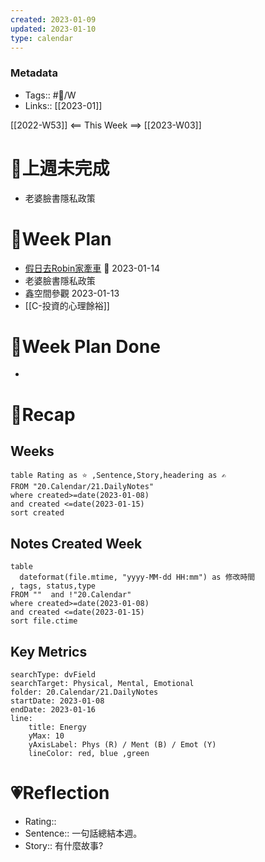 ```yaml
---
created: 2023-01-09
updated: 2023-01-10
type: calendar
---
```

### Metadata
- Tags:: #📅/W
- Links:: [[2023-01]]

[[2022-W53]] <== This Week ==> [[2023-W03]]
# 📆上週未完成
- 老婆臉書隱私政策
# 📆Week Plan
- [假日去Robin家牽車](https://www.instagram.com/p/B2p1Oi7jScZQUmpuoZQ-Fv5tOlg6TL2hV7XlY0) 📅 2023-01-14
- 老婆臉書隱私政策
- 鑫空間參觀 2023-01-13
- [[C-投資的心理餘裕]]
# 📆Week Plan Done
- 

# 🍁Recap
## Weeks
```dataview
table Rating as ⭐ ,Sentence,Story,headering as ✍
FROM "20.Calendar/21.DailyNotes"
where created>=date(2023-01-08) 
and created <=date(2023-01-15)
sort created
```
## Notes Created Week

```dataview
table 
  dateformat(file.mtime, "yyyy-MM-dd HH:mm") as 修改時間
, tags, status,type
FROM ""  and !"20.Calendar"
where created>=date(2023-01-08) 
and created <=date(2023-01-15)
sort file.ctime
```

## Key Metrics
``` tracker
searchType: dvField
searchTarget: Physical, Mental, Emotional
folder: 20.Calendar/21.DailyNotes
startDate: 2023-01-08
endDate: 2023-01-16
line:
	title: Energy
	yMax: 10
	yAxisLabel: Phys (R) / Ment (B) / Emot (Y)
	lineColor: red, blue ,green
```
# 💗Reflection
- Rating::
- Sentence:: 一句話總結本週。
- Story:: 有什麼故事?
